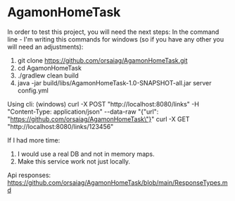 # AgamonHomeTask

In order to test this project, you will need the next steps:
In the command line - I'm writing this commands for windows (so if you have any other you will need an adjustments):

1. git clone https://github.com/orsaiag/AgamonHomeTask.git
2. cd AgamonHomeTask
3. ./gradlew clean build
4. java -jar build/libs/AgamonHomeTask-1.0-SNAPSHOT-all.jar server config.yml

Using cli: (windows)
curl -X POST "http://localhost:8080/links" -H "Content-Type: application/json" --data-raw "{\"url\": \"https://github.com/orsaiag/AgamonHomeTask\"}"
curl -X GET "http://localhost:8080/links/123456"


If I had more time:
1. I would use a real DB and not in memory maps.
2. Make this service work not just locally.

Api responses: 
https://github.com/orsaiag/AgamonHomeTask/blob/main/ResponseTypes.md